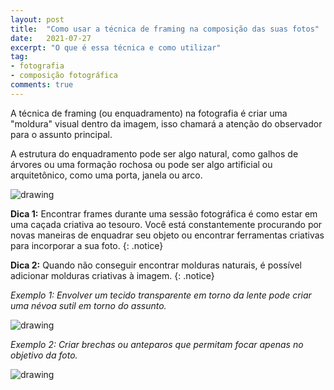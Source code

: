 ```yaml
---
layout: post
title:  "Como usar a técnica de framing na composição das suas fotos"
date:   2021-07-27
excerpt: "O que é essa técnica e como utilizar"
tag:
- fotografia
- composição fotográfica
comments: true
---
```

A técnica de framing (ou enquadramento) na fotografia é criar uma "moldura" visual dentro da imagem, isso chamará a atenção do observador para o assunto principal.

A estrutura do enquadramento pode ser algo natural, como galhos de árvores ou uma formação rochosa ou pode ser algo artificial ou arquitetônico, como uma porta, janela ou arco.

<img src="https://i.imgur.com/f2Q2URo.png" alt="drawing" style="length:500px;"/>

**Dica 1:** Encontrar frames durante uma sessão fotográfica é como estar em uma caçada criativa ao tesouro. Você está constantemente procurando por novas maneiras de enquadrar seu objeto ou encontrar ferramentas criativas para incorporar a sua foto.
{: .notice}

**Dica 2:** Quando não conseguir encontrar molduras naturais, é possível adicionar molduras criativas à imagem.
{: .notice}

*Exemplo 1: Envolver um tecido transparente em torno da lente pode criar uma névoa sutil em torno do assunto.*

<img src="https://i.imgur.com/L6P4rOb.png" alt="drawing" style="length:500px;"/>

*Exemplo 2: Criar brechas ou anteparos que permitam focar apenas no objetivo da foto.*

<img src="https://i.imgur.com/E3E0byB.png" alt="drawing" style="length:500px;"/>
